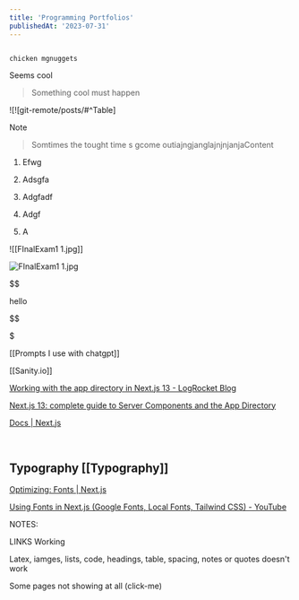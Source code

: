 ```yaml
---
title: 'Programming Portfolios'
publishedAt: '2023-07-31'
---
```


```

chicken mgnuggets

```

Seems cool

> Something cool must happen

![![git-remote/posts/#^Table]

> [!NOTE]

> Somtimes the tought time s gcome outiajngjanglajnjnjanjaContent

1. Efwg

2. Adsgfa

3. Adgfadf

4. Adgf

5. A

![[FInalExam1 1.jpg]]

![FInalExam1 1.jpg](app://d08956e0debb45961a5c2fef37783470e181/Users/alexanderphan_1/Alex%20Phan's%20Vault/FInalExam1%201.jpg?1690784891699)

$$

hello


$$

$

[[Prompts I use with chatgpt]]

[[Sanity.io]]

[Working with the app directory in Next.js 13 - LogRocket Blog](https://blog.logrocket.com/next-js-13-app-directory/#page-directory-vs-app-directory)

[Next.js 13: complete guide to Server Components and the App Directory](https://makerkit.dev/blog/tutorials/nextjs13)

[Docs | Next.js](https://nextjs.org/docs)

​

## Typography [[Typography]]

[Optimizing: Fonts | Next.js](https://nextjs.org/docs/pages/building-your-application/optimizing/fonts)

[Using Fonts in Next.js (Google Fonts, Local Fonts, Tailwind CSS) - YouTube](https://www.youtube.com/watch?v=L8_98i_bMMA)

NOTES:

LINKS Working

Latex, iamges, lists, code, headings, table, spacing, notes or quotes doesn't work

Some pages not showing at all (click-me)
